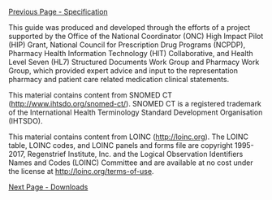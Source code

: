 [Previous Page - Specification](specification.html)

This guide was produced and developed through the efforts of a project supported by the Office of the National Coordinator (ONC) High Impact Pilot (HIP) Grant, National Council for Prescription Drug Programs (NCPDP), Pharmacy Health Information Technology (HIT) Collaborative, and Health Level Seven (HL7) Structured Documents Work Group and Pharmacy Work Group, which provided expert advice and input to the representation pharmacy and patient care related medication clinical statements.

This material contains content from SNOMED CT (http://www.ihtsdo.org/snomed-ct/). SNOMED CT is a registered trademark of the International Health Terminology Standard Development Organisation (IHTSDO).

This material contains content from LOINC (http://loinc.org). The LOINC table, LOINC codes, and LOINC panels and forms file are copyright  1995-2017, Regenstrief Institute, Inc. and the Logical Observation Identifiers Names and Codes (LOINC) Committee and are available at no cost under the license at http://loinc.org/terms-of-use.


[Next Page - Downloads](downloads.html)